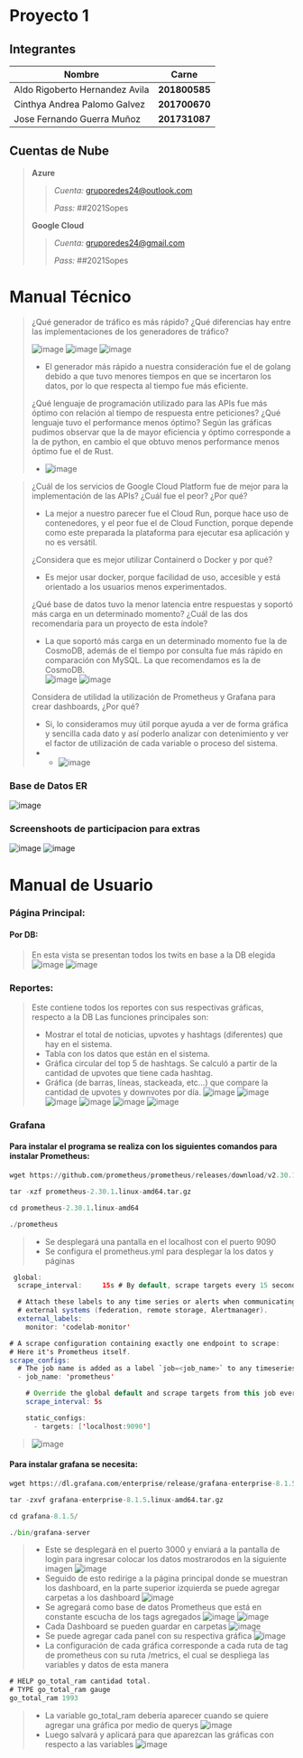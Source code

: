 # Proyecto 1

## Integrantes

|          Nombre              |    Carne    |
|------------------------------|-------------|
|Aldo Rigoberto Hernandez Avila|**201800585**|
|Cinthya Andrea Palomo Galvez  |**201700670**|
|Jose Fernando Guerra Muñoz    |**201731087**|


## Cuentas de Nube

> **Azure**
> > *Cuenta:* gruporedes24@outlook.com
> >
> > *Pass:* ##2021Sopes
> 
> **Google Cloud**
> >  *Cuenta:* gruporedes24@gmail.com
> >
> > *Pass:* ##2021Sopes


# Manual Técnico
> ¿Qué generador de tráfico es más rápido? ¿Qué diferencias hay entre las implementaciones de los generadores de tráfico?
> > >
> ![image](https://user-images.githubusercontent.com/36779113/135778402-7175be2d-7c42-4eae-bd94-ba7d68c34038.png)
> ![image](https://user-images.githubusercontent.com/36779113/135778881-bee94a8b-65b4-4822-a4d2-32cc3df70fe8.png)
> ![image](https://user-images.githubusercontent.com/36779113/135877604-58c9c2ca-453b-4fa3-981d-99f49a7abbfb.png)
> - El generador más rápido a nuestra consideración fue el de golang debido a que tuvo menores tiempos en que se incertaron los datos, por lo que respecta al tiempo fue más eficiente.
> > >
> ¿Qué lenguaje de programación utilizado para las APIs fue más óptimo con relación al tiempo de respuesta entre peticiones? ¿Qué lenguaje tuvo el performance menos óptimo?
> Según las gráficas pudimos observar que la de mayor eficiencia y óptimo corresponde a la de python, en cambio el que obtuvo menos performance menos óptimo fue el de Rust.
> - ![image](https://user-images.githubusercontent.com/36779113/136285251-957bffd7-e734-4a00-9d97-53b0b92c9a6a.png)

> > >
> ¿Cuál de los servicios de Google Cloud Platform fue de mejor para la implementación de las APIs? ¿Cuál fue el peor? ¿Por qué?
> - La mejor a nuestro parecer fue el Cloud Run, porque hace uso de contenedores, y el peor fue el de Cloud Function, porque depende como este preparada la plataforma para ejecutar esa aplicación y no es versátil.
> > > 
> ¿Considera que es mejor utilizar Containerd o Docker y por qué?
> - Es mejor usar docker, porque facilidad de uso, accesible y está orientado a los usuarios menos experimentados.
> > >
> ¿Qué base de datos tuvo la menor latencia entre respuestas y soportó más carga en un determinado momento? ¿Cuál de las dos recomendaría para un proyecto de esta índole?
> - La que soportó más carga en un determinado momento fue la de CosmoDB, además de el tiempo por consulta fue más rápido en comparación con MySQL. La que recomendamos es la de CosmoDB.  
> ![image](https://user-images.githubusercontent.com/36779113/136142472-c89d7fc7-e036-4a0e-9a51-feddc58caa62.png)
> ![image](https://user-images.githubusercontent.com/36779113/136142501-2f9dfd7f-bb14-4aba-b462-cba92160c7f3.png)
> > >
> Considera de utilidad la utilización de Prometheus y Grafana para crear dashboards, ¿Por qué?
> - Si, lo consideramos muy útil porque ayuda a ver de forma gráfica y sencilla cada dato y así poderlo analizar con detenimiento y ver el factor de utilización de cada variable o proceso del sistema.
> - - ![image](https://user-images.githubusercontent.com/36779113/135707599-e81eceee-d4c5-4152-ad39-c4cc425f2dcb.png)

### Base de Datos ER
![image](https://user-images.githubusercontent.com/36779113/135707489-ee4e7dce-aa2d-4514-b63d-06fcd8def95f.png)

### Screenshoots de participacion para extras

![image](https://user-images.githubusercontent.com/36779113/136140940-975bea6a-452a-49ba-a1a1-625e3497dc6c.png)
![image](https://user-images.githubusercontent.com/36779113/136141155-06c2c189-8886-4bd7-99cb-4f2b58b57fd2.png)


# Manual de Usuario
### Página Principal:
#### Por DB:
> En esta vista se presentan todos los twits en base a la DB elegida
> ![image](https://user-images.githubusercontent.com/36779113/136143073-ffd08811-3c78-4337-a923-8989f4be5632.png)
> ![image](https://user-images.githubusercontent.com/36779113/136143089-5e32f6b5-4398-4562-b3d1-77ca51b0bf73.png)

### Reportes:
> Este contiene todos los reportes con sus respectivas gráficas, respecto a la DB 
> Las funciones principales son:
> - Mostrar el total de noticias, upvotes y hashtags (diferentes) que hay en el sistema.
> - Tabla con los datos que están en el sistema.
> - Gráfica circular del top 5 de hashtags. Se calculó a partir de la cantidad de upvotes que tiene cada hashtag.
> - Gráfica (de barras, líneas, stackeada, etc…) que compare la cantidad de upvotes y downvotes por día.
> ![image](https://user-images.githubusercontent.com/36779113/136143347-11c15888-3aaf-491d-bdb0-52e4fb3b8cea.png)
> ![image](https://user-images.githubusercontent.com/36779113/136143401-112eeb28-ddac-459c-8228-21420dcf02f3.png)
> ![image](https://user-images.githubusercontent.com/36779113/136143421-fb3c67f2-5f28-4c12-b8ed-89f1f2c16374.png)
> ![image](https://user-images.githubusercontent.com/36779113/136143435-5801820e-cc64-4582-9812-0bffaad17f25.png)
> ![image](https://user-images.githubusercontent.com/36779113/136143447-eca15646-d657-4699-b419-4bb05071374a.png)
> ![image](https://user-images.githubusercontent.com/36779113/136143464-472da339-4a07-44bf-91d8-c73d20f56b94.png)


### Grafana
#### Para instalar el programa se realiza con los siguientes comandos para instalar Prometheus:
``` python
wget https://github.com/prometheus/prometheus/releases/download/v2.30.1/prometheus-2.30.1.linux-amd64.tar.gz

tar -xzf prometheus-2.30.1.linux-amd64.tar.gz

cd prometheus-2.30.1.linux-amd64

./prometheus
```
> - Se desplegará una pantalla en el localhost con el puerto 9090
> - Se configura el prometheus.yml para desplegar la los datos y páginas
``` java
 global:
  scrape_interval:     15s # By default, scrape targets every 15 seconds.

  # Attach these labels to any time series or alerts when communicating with
  # external systems (federation, remote storage, Alertmanager).
  external_labels:
    monitor: 'codelab-monitor'

# A scrape configuration containing exactly one endpoint to scrape:
# Here it's Prometheus itself.
scrape_configs:
  # The job name is added as a label `job=<job_name>` to any timeseries scraped from this config.
  - job_name: 'prometheus'

    # Override the global default and scrape targets from this job every 5 seconds.
    scrape_interval: 5s

    static_configs:
      - targets: ['localhost:9090']
```
> ![image](https://user-images.githubusercontent.com/36779113/136144462-ed00d9bb-ee6c-4cc7-808e-bf5ead322d80.png)

#### Para instalar grafana se necesita:
``` python
wget https://dl.grafana.com/enterprise/release/grafana-enterprise-8.1.5.linux-amd64.tar.gz

tar -zxvf grafana-enterprise-8.1.5.linux-amd64.tar.gz

cd grafana-8.1.5/

./bin/grafana-server
```
> - Este se desplegará en el puerto 3000 y enviará a la pantalla de login para ingresar colocar los datos mostrarodos en la siguiente imagen
> ![image](https://user-images.githubusercontent.com/36779113/136144723-d2dc3e03-7998-49fb-a3a8-143370fa9333.png)
> - Seguido de esto redirige a la página principal donde se muestran los dashboard, en la parte superior izquierda se puede agregar carpetas a los dashboard
> ![image](https://user-images.githubusercontent.com/36779113/136145072-caf32c6b-8db9-46db-89fb-fb9befac590c.png)
> - Se agregará como base de datos Prometheus que está en constante escucha de los tags agregados
> ![image](https://user-images.githubusercontent.com/36779113/136145185-b1b510d7-b9b7-4e0c-9b23-11fe9180b888.png)
> ![image](https://user-images.githubusercontent.com/36779113/136145264-f3151984-8817-429d-9a7d-1de60e9c5550.png)
> - Cada Dashboard se pueden guardar en carpetas
> ![image](https://user-images.githubusercontent.com/36779113/136145522-a69293bd-07d9-4715-9cba-89efd7462c35.png)
> - Se puede agregar cada panel con su respectiva gráfica
> ![image](https://user-images.githubusercontent.com/36779113/136145583-f16de3aa-d22f-414a-b453-5244f3c40cae.png)
> - La configuración de cada gráfica corresponde a cada ruta de tag de prometheus con su ruta /metrics, el cual se despliega las variables y datos de esta manera
``` javascript
# HELP go_total_ram cantidad total.
# TYPE go_total_ram gauge
go_total_ram 1993
```
> - La variable go_total_ram debería aparecer cuando se quiere agregar una gráfica por medio de querys 
> ![image](https://user-images.githubusercontent.com/36779113/136145861-164cd3c3-3d13-40d8-877f-d70284780800.png)
> - Luego salvará y aplicará para que aparezcan las gráficas con respecto a las variables 
> ![image](https://user-images.githubusercontent.com/36779113/136146049-7d76abd5-0533-4cdb-b3cc-e6cbba6fea02.png)





